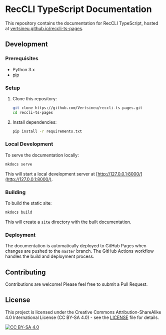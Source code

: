 # RecCLI TypeScript Documentation

This repository contains the documentation for RecCLI TypeScript, hosted at [vertsineu.github.io/reccli-ts-pages](https://vertsineu.github.io/reccli-ts-pages).

## Development

### Prerequisites

- Python 3.x
- pip

### Setup

1. Clone this repository:

   ```bash
   git clone https://github.com/Vertsineu/reccli-ts-pages.git
   cd reccli-ts-pages
   ```

2. Install dependencies:

   ```bash
   pip install -r requirements.txt
   ```

### Local Development

To serve the documentation locally:

```bash
mkdocs serve
```

This will start a local development server at [http://127.0.0.1:8000/](http://127.0.0.1:8000/).

### Building

To build the static site:

```bash
mkdocs build
```

This will create a `site` directory with the built documentation.

### Deployment

The documentation is automatically deployed to GitHub Pages when changes are pushed to the `master` branch. The GitHub Actions workflow handles the build and deployment process.

## Contributing

Contributions are welcome! Please feel free to submit a Pull Request.

## License

This project is licensed under the Creative Commons Attribution-ShareAlike 4.0 International License (CC BY-SA 4.0) - see the [LICENSE](LICENSE) file for details.

[![CC BY-SA 4.0][cc-by-sa-shield]][cc-by-sa]

[cc-by-sa]: http://creativecommons.org/licenses/by-sa/4.0/
[cc-by-sa-shield]: https://img.shields.io/badge/License-CC%20BY--SA%204.0-lightgrey.svg
